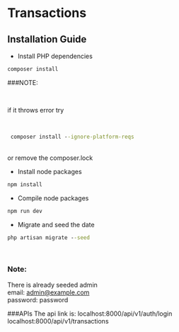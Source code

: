 # Transactions

## Installation Guide

* Install PHP dependencies
```cmd
composer install
```

###NOTE:

<br/>

if it throws error try

<br/>

```cmd 
 composer install --ignore-platform-reqs
 ```
 <br/>
 or remove the composer.lock

* Install node packages 
```cmd
npm install
```

 * Compile node packages
 ```cmd
 npm run dev
 ```
  
 * Migrate and seed the date 
 ```cmd
 php artisan migrate --seed
 ```
 <br/>

 
### Note: 
There is already seeded admin 
<br/>
 email: admin@example.com
 <br/>
 password: password
 <br/>

###APIs
The api link is:
localhost:8000/api/v1/auth/login
localhost:8000/api/v1/transactions
